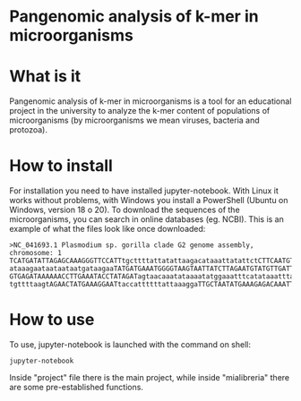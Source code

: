 # Pangenomic analysis of k-mer in microorganisms

# What is it
Pangenomic analysis of k-mer in microorganisms is a tool for an educational project in the university
to analyze the k-mer content of populations of microorganisms (by microorganisms we mean viruses, 
bacteria and protozoa).

# How to install
For installation you need to have installed jupyter-notebook. With Linux it works without problems,
with Windows you install a PowerShell (Ubuntu on Windows, version 18
o 20). 
To download the sequences of the microorganisms, you can search in online databases (eg.
NCBI). This is an example of what the files look like once downloaded:

```
>NC_041693.1 Plasmodium sp. gorilla clade G2 genome assembly, chromosome: 1
TCATGATATTAGAGCAAAGGGTTCCATTtgcttttattatattaagacataaattatattctCTTCAATGTATATTagat
ataaagaataataataatgataagaaTATGATGAAATGGGGTAAGTAATTATCTTAGAATGTATGTTGATTATATTATGG
GTGAGATAAAAAACCTTGAAATACCTATAGATagtaacaaatataaaatatggaaatttcatataaatttaaaattattt
tgttttaagtAGAACTATGAAAGGAATtaccattttttattaaaggaTTGCTAATATGAAAGAGACAAATTGAAGAAATA
```

# How to use
To use, jupyter-notebook is launched with the command on shell:

```jupyter-notebook```

Inside "project" file there is the main project, while inside "mialibreria" there are some pre-established functions.

